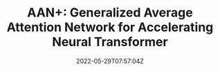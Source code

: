 ---
title: "AAN+: Generalized Average Attention Network for Accelerating Neural Transformer"
authors:
- Biao Zhang
- Deyi Xiong
- Yubin Ge
- Junfeng Yao
- Hao Yue
- Jinsong Su
author_notes:
- 
- 
- 
- 
- 
- "通讯作者"
date: "2022-05-29T07:57:04Z"
publishDate: "2025-05-29T07:57:04Z"
publication_types: [1）文本机器翻译]
publication: "**Journal of Artificial Intelligence Research.** (CCF-B类)"
---